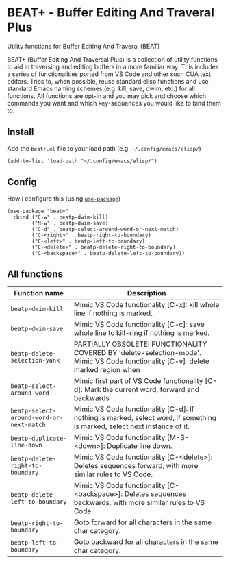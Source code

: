 # BEAT+ - Buffer Editing And Traveral Plus

Utility functions for Buffer Editing And Traveral (BEAT)

BEAT+ (Buffer Editing And Traversal Plus) is a collection of utility functions to aid in traversing and editing buffers in a more familiar way.
This includes a series of functionalities ported from VS Code and other such CUA text editors.
Tries to, when possible, reuse standard elisp functions and use standard Emacs naming schemes (e.g. kill, save, dwim, etc.) for all functions.
All functions are opt-in and you may pick and choose which commands you want and which key-sequences you would like to bind them to.

## Install
Add the `beat+.el` file to your load path (e.g. `~/.config/emacs/elisp/`)

```elisp
(add-to-list 'load-path "~/.config/emacs/elisp/")
```

## Config
How i configure this (using [`use-package`](https://github.com/jwiegley/use-package))


```elisp
(use-package "beat+"
  :bind ("C-w" . beatp-dwim-kill)
        ("M-w" . beatp-dwim-save)
        ("C-d" . beatp-select-around-word-or-next-match)
        ("C-<right>" . beatp-right-to-boundary)
        ("C-<left>" . beatp-left-to-boundary)
        ("C-<delete>" . beatp-delete-right-to-boundary)
        ("C-<backspace>" . beatp-delete-left-to-boundary))
```





## All functions


|Function name | Description|
|--------------|------------|
|`beatp-dwim-kill` | Mimic VS Code functionality [C-x]: kill whole line if nothing is marked.|
|`beatp-dwim-save` | Mimic VS Code functionality [C-c]: save whole line to kill-ring if nothing is marked.|
|`beatp-delete-selection-yank` | PARTIALLY OBSOLETE! FUNCTIONALITY COVERED BY 'delete-selection-mode'. Mimic VS Code functionality [C-v]: delete marked region when| yanking.
|`beatp-select-around-word` | Mimic first part of VS Code functionality [C-d]: Mark the current word, forward and backwards|
|`beatp-select-around-word-or-next-match` | Mimic VS Code functionality [C-d]: If nothing is marked, select word, if something is marked, select next instance of it.|
|`beatp-duplicate-line-down` | Mimic VS Code functionality [M-S-\<down\>]: Duplicate line down.|
|`beatp-delete-right-to-boundary` | Mimic VS Code functionality [C-\<delete\>]: Deletes sequences forward, with more similar rules to VS Code.|
|`beatp-delete-left-to-boundary` | Mimic VS Code functionality [C-\<backspace\>]: Deletes sequences backwards, with more similar rules to VS Code.|
|`beatp-right-to-boundary` | Goto forward for all characters in the same char category.|
|`beatp-left-to-boundary` | Goto backward for all characters in the same char category.|

